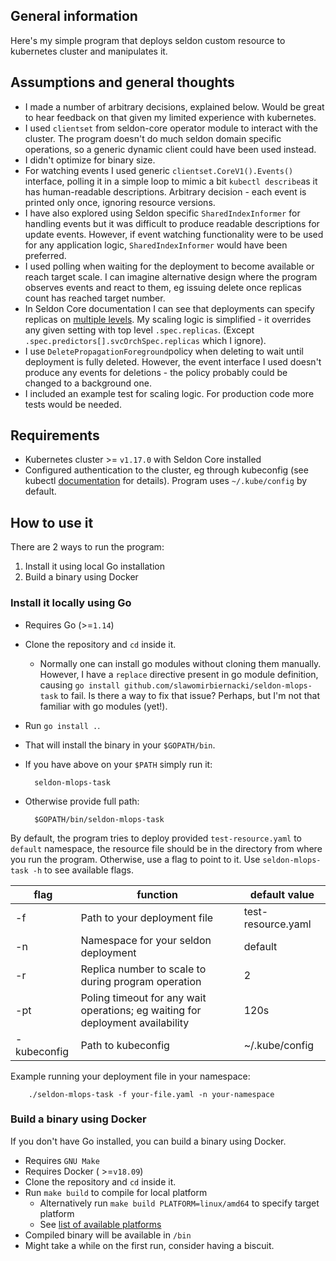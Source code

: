 ## General information

Here's my simple program that deploys seldon custom resource to kubernetes cluster and manipulates it.

## Assumptions and general thoughts

* I made a number of arbitrary decisions, explained below. Would be great to hear feedback on that given my limited experience with kubernetes.
* I used `clientset` from seldon-core operator module to interact with the cluster. 
  The program doesn't do much seldon domain specific operations, so a generic dynamic client 
  could have been used instead.
* I didn't optimize for binary size.
* For watching events I used generic `clientset.CoreV1().Events()` interface, polling it in a simple loop to mimic a bit `kubectl describe`as it has human-readable descriptions. 
  Arbitrary decision - each event is printed only once, ignoring resource versions.
* I have also explored using Seldon specific `SharedIndexInformer` for handling events but it was difficult to produce readable descriptions for update events. 
  However, if event watching functionality were to be used for any application logic, `SharedIndexInformer` would have been preferred.
* I used polling when waiting for the deployment to become available or reach target scale. 
  I can imagine alternative design where the program observes events and react to them, eg issuing delete once replicas count has reached target number.
* In Seldon Core documentation I can see that deployments can specify replicas on [multiple levels](https://docs.seldon.io/projects/seldon-core/en/v1.1.0/graph/scaling.html).
  My scaling logic is simplified - it overrides any given setting with top level `.spec.replicas`. (Except `.spec.predictors[].svcOrchSpec.replicas` which I ignore).
* I use `DeletePropagationForeground`policy when deleting to wait until deployment is fully deleted. 
  However, the event interface I used doesn't produce any events for deletions - the policy probably could be changed to a background one.
* I included an example test for scaling logic. For production code more tests would be needed.

## Requirements

* Kubernetes cluster >= `v1.17.0` with Seldon Core installed
* Configured authentication to the cluster, eg through kubeconfig (see kubectl [documentation](https://kubernetes.io/docs/concepts/configuration/organize-cluster-access-kubeconfig/) for details).
  Program uses `~/.kube/config` by default.

## How to use it

There are 2 ways to run the program:
1. Install it using local Go installation
2. Build a binary using Docker

### Install it locally using Go

* Requires Go (>=`1.14`)
* Clone the repository and `cd` inside it.
  * Normally one can install go modules without cloning them manually. However, I have a `replace` directive present in go module 
    definition, causing `go install github.com/slawomirbiernacki/seldon-mlops-task` to fail. Is there a way to fix that issue? Perhaps, but I'm not that familiar with go modules (yet!).
* Run `go install .`.
* That will install the binary in your `$GOPATH/bin`.
* If you have above on your `$PATH` simply run it:
        
        seldon-mlops-task

* Otherwise provide full path:

        $GOPATH/bin/seldon-mlops-task

By default, the program tries to deploy provided `test-resource.yaml` to `default` namespace, the resource file should be in the directory from where you run the program. 
Otherwise, use a flag to point to it. Use `seldon-mlops-task -h` to see available flags.

| flag        | function                                                                       | default value      |
|-------------|--------------------------------------------------------------------------------|--------------------|
| -f          | Path to your deployment file                                                   | test-resource.yaml |
| -n          | Namespace for your seldon deployment                                           | default            |
| -r          | Replica number to scale to during program operation                            | 2                  |
| -pt         | Poling timeout for any wait operations; eg waiting for deployment availability | 120s               |
| -kubeconfig | Path to kubeconfig                                                             | ~/.kube/config     |

Example running your deployment file in your namespace:

        ./seldon-mlops-task -f your-file.yaml -n your-namespace

### Build a binary using Docker

If you don't have Go installed, you can build a binary using Docker.

* Requires `GNU Make`
* Requires Docker ( >=`v18.09`)
* Clone the repository and `cd` inside it.
* Run `make build` to compile for local platform
  * Alternatively run `make build PLATFORM=linux/amd64` to specify target platform
  * See [list of available platforms](https://golang.org/doc/install/source#environment)
* Compiled binary will be available in `/bin`
* Might take a while on the first run, consider having a biscuit.